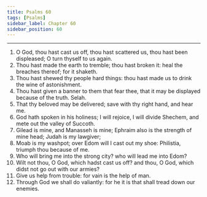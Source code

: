 ```yaml
---
title: Psalms 60
tags: [Psalms]
sidebar_label: Chapter 60
sidebar_position: 60
---
```


---
1. O God, thou hast cast us off, thou hast scattered us, thou hast been displeased; O turn thyself to us again.
2. Thou hast made the earth to tremble; thou hast broken it: heal the breaches thereof; for it shaketh.
3. Thou hast shewed thy people hard things: thou hast made us to drink the wine of astonishment.
4. Thou hast given a banner to them that fear thee, that it may be displayed because of the truth. Selah.
5. That thy beloved may be delivered; save with thy right hand, and hear me.
6. God hath spoken in his holiness; I will rejoice, I will divide Shechem, and mete out the valley of Succoth.
7. Gilead is mine, and Manasseh is mine; Ephraim also is the strength of mine head; Judah is my lawgiver;
8. Moab is my washpot; over Edom will I cast out my shoe: Philistia, triumph thou because of me.
9. Who will bring me into the strong city? who will lead me into Edom?
10. Wilt not thou, O God, which hadst cast us off? and thou, O God, which didst not go out with our armies?
11. Give us help from trouble: for vain is the help of man.
12. Through God we shall do valiantly: for he it is that shall tread down our enemies.